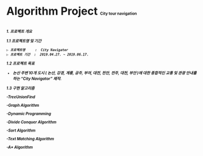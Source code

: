 <h1> Algorithm Project <span style="font-size:10px;">City tour navigation <span><h1>


<h5> 1. 프로젝트 개요

  1.1 프로젝트명 및 기간
  
    ▷ 프로젝트명     :  City Navigater
    ▷ 프로젝트 기간  :  2019.04.27. ~ 2019.06.17. 

  1.2 프로젝트 목표
  
   - 논산 주변 10개 도시 ( 논산, 강경, 계룡, 공주, 부여, 대전, 천안, 전주, 대천, 부안 )에
   대한 종합적인 교통 및 관광 안내를 하는 “City Navigator” 제작.


  1.3 구현 알고리즘
   
   -TreeUnionFind
   
   -Graph Algorithm
   
   -Dynamic Programming 
   
   -Divide Conquer Algorithm
   
   -Sort Algorithm
  
   -Text Matching Algorithm
   
   -A* Algorithm
